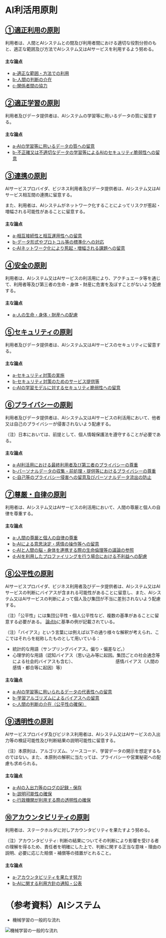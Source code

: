 # AI利活用原則

## [①適正利用の原則](./jpn/detail/01.md)
利用者は、人間とAIシステムとの間及び利用者間における適切な役割分担のもと、適正な範囲及び方法でAIシステム又はAIサービスを利用するよう努める。

#### 主な論点
* [a-適正な範囲・方法での利用](./jpn/detail/01.md#a01a)
* [b-人間の判断の介在](./jpn/detail/01.md#イ-人間の判断の介在)
* [c-関係者間の協力](./jpn/detail/01.md#ウ-関係者間の協力)


## [②適正学習の原則](./jpn/detail/02.md)
利用者及びデータ提供者は、AIシステムの学習等に用いるデータの質に留意する。

#### 主な論点
* [a-AIの学習等に用いるデータの質への留意](./jpn/detail/02.md#a-AIの学習等に用いるデータの質への留意)
* [b-不正確又は不適切なデータの学習等によるAIのセキュリティ脆弱性への留意](./jpn/detail/02.md#b-不正確又は不適切なデータの学習等によるAIのセキュリティ脆弱性への留意)


## [③連携の原則](./jpn/detail/03.md)
AIサービスプロバイダ、ビジネス利用者及びデータ提供者は、AIシステム又はAIサービス相互間の連携に留意する。

また、利用者は、AIシステムがネットワーク化することによってリスクが惹起・増幅される可能性があることに留意する。

#### 主な論点
* [a-相互接続性と相互運用性への留意](./jpn/detail/03.md#a-相互接続性と相互運用性への留意)
* [b-データ形式やプロトコル等の標準化への対応](./jpn/detail/03.md#b-データ形式やプロトコル等の標準化への対応)
* [c-AIネットワーク化により惹起・増幅される課題への留意](./jpn/detail/03.md#c--AIネットワーク化)


## [④安全の原則](./jpn/detail/04.md)
利用者は、AIシステム又はAIサービスの利活用により、アクチュエータ等を通じて、利用者等及び第三者の生命・身体・財産に危害を及ぼすことがないよう配慮する。

#### 主な論点
* [a-人の生命・身体・財産への配慮](./jpn/detail/04.md#a-人の生命・身体・財産への配慮)


## [⑤セキュリティの原則](./jpn/detail/05.md)
利用者及びデータ提供者は、AIシステム又はAIサービスのセキュリティに留意する。

#### 主な論点
* [a-セキュリティ対策の実施](./jpn/detail/05.md#a-セキュリティ対策の実施)
* [b-セキュリティ対策のためのサービス提供等](./jpn/detail/05.md#b-セキュリティ対策のためのサービス提供等)
* [c-AIの学習モデルに対するセキュリティ脆弱性への留意](./jpn/detail/05.md#c-AIの学習モデルに対するセキュリティ脆弱性への留意)


## [⑥プライバシーの原則](./jpn/detail/06.md)
利用者及びデータ提供者は、AIシステム又はAIサービスの利活用において、他者又は自己のプライバシーが侵害されないよう配慮する。

（注）日本においては、前提として、個人情報保護法を遵守することが必要である。

#### 主な論点
* [a-AI利活用における最終利用者及び第三者のプライバシーの尊重](./jpn/detail/06.md#a-AI利活用における最終利用者及び第三者のプライバシーの尊重)
* [b-パーソナルデータの収集・前処理・提供等におけるプライバシーの尊重](./jpn/detail/06.md#b-パーソナルデータの収集・前処理・提供等におけるプライバシーの尊重)
* [c-自己等のプライバシー侵害への留意及びパーソナルデータ流出の防止](./jpn/detail/06.md#c-自己等のプライバシー侵害への留意及びパーソナルデータ流出の防止)


## [⑦尊厳・自律の原則](./jpn/detail/07.md)
利用者は、AIシステム又はAIサービスの利活用において、人間の尊厳と個人の自律を尊重する。

#### 主な論点
* [a-人間の尊厳と個人の自律の尊重](./jpn/detail/07.md#a-人間の尊厳と個人の自律の尊重)
* [b-AIによる意思決定・感情の操作等への留意](./jpn/detail/07.md#b-AIによる意思決定・感情の操作等への留意)
* [c-AIと人間の脳・身体を連携する際の生命倫理等の議論の参照](./jpn/detail/07.md#c-AIと人間の脳・身体を連携する際の生命倫理等の議論の参照)
* [d-AIを利用したプロファイリングを行う場合における不利益への配慮](./jpn/detail/07.md#d-AIを利用したプロファイリングを行う場合における不利益への配慮)


## [⑧公平性の原則](./jpn/detail/08.md)
AIサービスプロバイダ、ビジネス利用者及びデータ提供者は、AIシステム又はAIサービスの判断にバイアスが含まれる可能性があることに留意し、また、AIシステム又はAIサービスの判断によって個人及び集団が不当に差別されないよう配慮する。

（注）「公平性」には集団公平性・個人公平性など、複数の基準があることに留意する必要がある。
   [論点b](./jpn/detail/08.md#b-学習アルゴリズムによるバイアスへの留意)に基準の例が記載されている。
   
（注）「バイアス」という言葉には例えば以下の通り様々な解釈が考えられ、ここではそれらを総称したものとして用いている：
* 統計的な用語（サンプリングバイアス。偏り・偏差など。）
* 心理学的な用語（認知バイアス（思い込み等に起因。集団ごとの社会通念等による社会的バイアスも含む）、
　　　　　　　　　感情バイアス（人間の感情・都合等に起因）等）



#### 主な論点
* [a-AIの学習等に用いられるデータの代表性への留意](./jpn/detail/08.md#a-AIの学習等に用いられるデータの代表性への留意)
* [b-学習アルゴリズムによるバイアスへの留意](./jpn/detail/08.md#b-学習アルゴリズムによるバイアスへの留意)
* [c-人間の判断の介在（公平性の確保）](./jpn/detail/08.md#c-人間の判断の介在（公平性の確保）)


## [⑨透明性の原則](./jpn/detail/09.md)
AIサービスプロバイダ及びビジネス利用者は、AIシステム又はAIサービスの入出力等の検証可能性及び判断結果の説明可能性に留意する。

（注）本原則は、アルゴリズム、ソースコード、学習データの開示を想定するものではない。また、本原則の解釈に当たっては、プライバシーや営業秘密への配慮も求められる。

#### 主な論点
* [a-AIの入出力等のログの記録・保存](./jpn/detail/09.md#a-AIの入出力等のログの記録・保存)
* [b-説明可能性の確保](./jpn/detail/09.md#b-説明可能性の確保)
* [c-行政機関が利用する際の透明性の確保](./jpn/detail/09.md#c-行政機関が利用する際の透明性の確保)


## [⑩アカウンタビリティの原則](./jpn/detail/10.md)
利用者は、ステークホルダに対しアカウンタビリティを果たすよう努める。

（注）アカウンタビリティ: 判断の結果についてその判断により影響を受ける者の理解を得るため、責任者を明確にした上で、判断に関する正当な意味・理由の説明、必要に応じた賠償・補償等の措置がとれること。

#### 主な論点
* [a-アカウンタビリティを果たす努力](./jpn/detail/10.md#a-アカウンタビリティを果たす努力)
* [b-AIに関する利用方針の通知・公表](./jpn/detail/10.md#b-AIに関する利用方針の通知・公表)


# （参考資料）AIシステム

* 機械学習の一般的な流れ

![機械学習の一般的な流れ](https://kohichi000000.github.io/ImgForDraftAIUtilGL/MLFlow.png)

